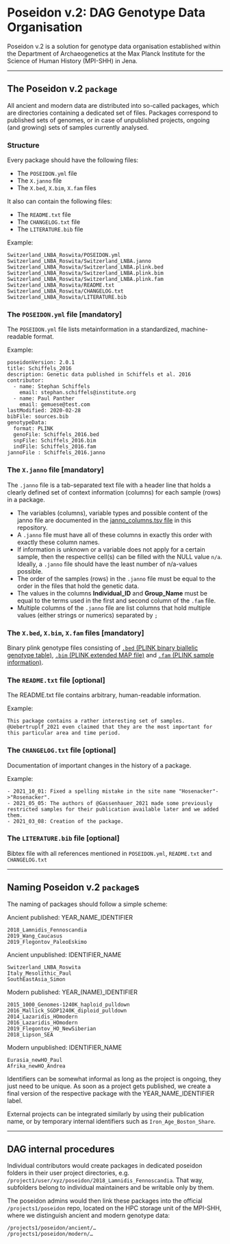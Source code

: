 # Poseidon v.2: DAG Genotype Data Organisation

Poseidon v.2 is a solution for genotype data organisation established within the Department of Archaeogenetics at the Max Planck Institute for the Science of Human History (MPI-SHH) in Jena. 

***

## The Poseidon v.2 `package`

All ancient and modern data are distributed into so-called packages, which are directories containing a dedicated set of files. Packages correspond to published sets of genomes, or in case of unpublished projects, ongoing (and growing) sets of samples currently analysed.

### Structure

Every package should have the following files: 

- The `POSEIDON.yml` file
- The `X.janno` file
- The `X.bed`, `X.bim`, `X.fam` files

It also can contain the following files:

- The `README.txt` file
- The `CHANGELOG.txt` file
- The `LITERATURE.bib` file

Example:

```
Switzerland_LNBA_Roswita/POSEIDON.yml
Switzerland_LNBA_Roswita/Switzerland_LNBA.janno
Switzerland_LNBA_Roswita/Switzerland_LNBA.plink.bed
Switzerland_LNBA_Roswita/Switzerland_LNBA.plink.bim
Switzerland_LNBA_Roswita/Switzerland_LNBA.plink.fam
Switzerland_LNBA_Roswita/README.txt
Switzerland_LNBA_Roswita/CHANGELOG.txt
Switzerland_LNBA_Roswita/LITERATURE.bib
```

###  The `POSEIDON.yml` file [mandatory]

The `POSEIDON.yml` file lists metainformation in a standardized, machine-readable format.

Example:

```
poseidonVersion: 2.0.1
title: Schiffels_2016
description: Genetic data published in Schiffels et al. 2016
contributor:
  - name: Stephan Schiffels
    email: stephan.schiffels@institute.org
  - name: Paul Panther
    email: gemuese@test.com
lastModified: 2020-02-28
bibFile: sources.bib
genotypeData:	
  format: PLINK	
  genoFile: Schiffels_2016.bed	
  snpFile: Schiffels_2016.bim	
  indFile: Schiffels_2016.fam	
jannoFile : Schiffels_2016.janno
```

###  The `X.janno` file [mandatory]

The `.janno` file is a tab-separated text file with a header line that holds a clearly defined set of context information (columns) for each sample (rows) in a package.

- The variables (columns), variable types and possible content of the janno file are documented in the [janno_columns.tsv file](https://github.com/poseidon-framework/poseidon2-schema/blob/master/janno_columns.tsv) in this repository.
- A `.janno` file must have all of these columns in exactly this order with exactly these column names. 
- If information is unknown or a variable does not apply for a certain sample, then the respective cell(s) can be filled with the NULL value `n/a`. Ideally, a `.janno` file should have the least number of n/a-values possible.
- The order of the samples (rows) in the `.janno` file must be equal to the order in the files that hold the genetic data.
- The values in the columns **Individual_ID** and **Group_Name** must be equal to the terms used in the first and second column of the `.fam` file.
- Multiple columns of the `.janno` file are list columns that hold multiple values (either strings or numerics) separated by `;`

### The `X.bed`, `X.bim`, `X.fam` files [mandatory]

Binary plink genotype files consisting of [`.bed` (PLINK binary biallelic genotype table)](https://www.cog-genomics.org/plink/1.9/formats#bed), [`.bim` (PLINK extended MAP file)](https://www.cog-genomics.org/plink/1.9/formats#bim) and [`.fam` (PLINK sample information)](https://www.cog-genomics.org/plink/1.9/formats#fam).

### The `README.txt` file [optional]

The README.txt file contains arbitrary, human-readable information.

Example:

```
This package contains a rather interesting set of samples. 
@Uebertruplf_2021 even claimed that they are the most important for this particular area and time period.
```

### The `CHANGELOG.txt` file [optional]

Documentation of important changes in the history of a package.

Example:

```
- 2021_10_01: Fixed a spelling mistake in the site name "Hosenacker"->"Rosenacker". 
- 2021_05_05: The authors of @Gassenhauer_2021 made some previously restricted samples for their publication available later and we added them.
- 2021_03_08: Creation of the package.
```

### The `LITERATURE.bib` file [optional]

Bibtex file with all references mentioned in `POSEIDON.yml`, `README.txt` and `CHANGELOG.txt`

***

## Naming Poseidon v.2 `package`s

The naming of packages should follow a simple scheme:

Ancient published: YEAR_NAME_IDENTIFIER

```
2018_Lamnidis_Fennoscandia  
2019_Wang_Caucasus  
2019_Flegontov_PaleoEskimo  
```

Ancient unpublished: IDENTIFIER_NAME

```
Switzerland_LNBA_Roswita  
Italy_Mesolithic_Paul  
SouthEastAsia_Simon  
```

Modern published: YEAR_(NAME)_IDENTIFIER

```
2015_1000_Genomes-1240K_haploid_pulldown
2016_Mallick_SGDP1240K_diploid_pulldown
2014_Lazaridis_HOmodern
2016_Lazaridis_HOmodern
2019_Flegontov_HO_NewSiberian
2018_Lipson_SEA
```

Modern unpublished: IDENTIFIER_NAME

```
Eurasia_newHO_Paul
Afrika_newHO_Andrea
```

Identifiers can be somewhat informal as long as the project is ongoing, they just need to be unique. As soon as a project gets published, we create a final version of the respective package with the YEAR_NAME_IDENTIFIER label.

External projects can be integrated similarly by using their publication name, or by temporary internal identifiers such as `Iron_Age_Boston_Share`.

***

## DAG internal procedures

Individual contributors would create packages in dedicated poseidon folders in their user project directories, e.g. `/project1/user/xyz/poseidon/2018_Lamnidis_Fennoscandia`. That way, subfolders belong to individual maintainers and be writable only by them. 

The poseidon admins would then link these packages into the official `/projects1/poseidon` repo, located on the HPC storage unit of the MPI-SHH, where we distinguish ancient and modern genotype data:

```
/projects1/poseidon/ancient/…  
/projects1/poseidon/modern/…
```
